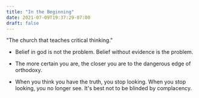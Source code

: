 ```yaml
---
title: "In the Beginning"
date: 2021-07-09T19:37:29-07:00
draft: false
---
```


"The church that teaches critical thinking."

 - Belief in god is not the problem. Belief without evidence is the
 problem.

 - The more certain you are, the closer you are to the dangerous edge
 of orthodoxy.

 - When you think you have the truth, you stop looking. When you stop
 looking, you no longer see. It's best not to be blinded by
 complacency.


